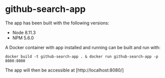 # github-search-app

The app has been built with the following versions:
 - Node 8.11.3
 - NPM 5.6.0

A Docker container with app installed and running can be built and run with:

`docker build -t github-search-app . & docker run github-search-app -p 8080:8080`

The app will then be accessible at [http://localhost:8080/]